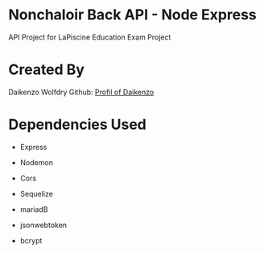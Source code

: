 # Nonchaloir Back API - Node Express

API Project for LaPiscine Education Exam Project

# Created By
Daikenzo Wolfdry
Github: [Profil of Daikenzo](https://github.com/Daikenzo)

# Dependencies Used
- Express
- Nodemon
- Cors

- Sequelize
- mariadB
- jsonwebtoken
- bcrypt

